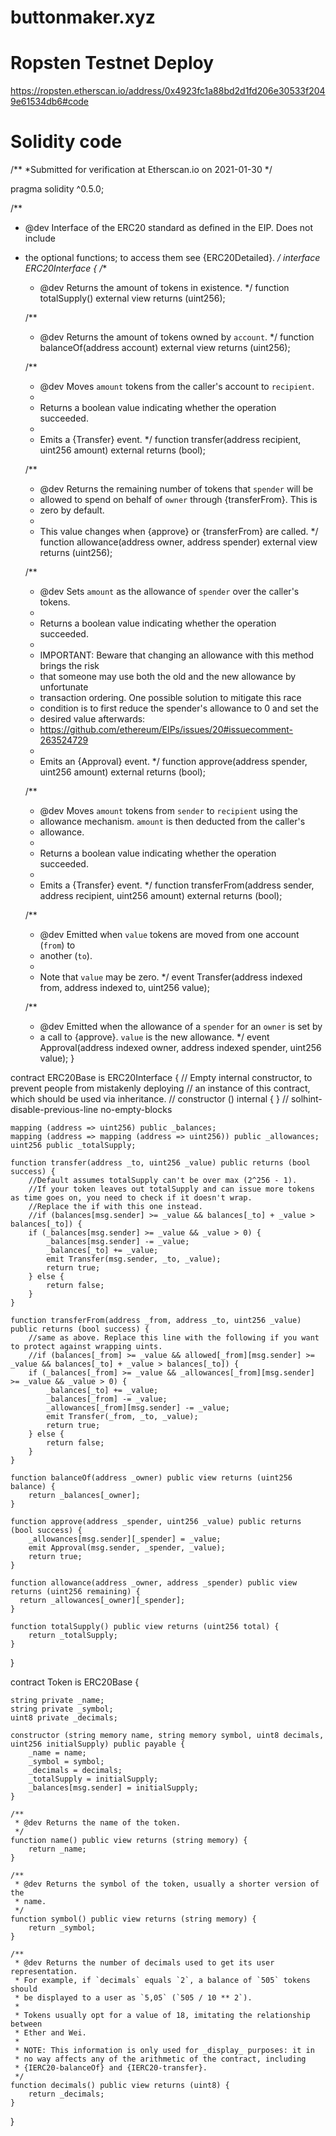 # buttonmaker.xyz

# Ropsten Testnet Deploy

https://ropsten.etherscan.io/address/0x4923fc1a88bd2d1fd206e30533f2049e61534db6#code

# Solidity code

/**
 *Submitted for verification at Etherscan.io on 2021-01-30
*/

pragma solidity ^0.5.0;

/**
 * @dev Interface of the ERC20 standard as defined in the EIP. Does not include
 * the optional functions; to access them see {ERC20Detailed}.
 */
interface ERC20Interface {
    /**
     * @dev Returns the amount of tokens in existence.
     */
    function totalSupply() external view returns (uint256);

    /**
     * @dev Returns the amount of tokens owned by `account`.
     */
    function balanceOf(address account) external view returns (uint256);

    /**
     * @dev Moves `amount` tokens from the caller's account to `recipient`.
     *
     * Returns a boolean value indicating whether the operation succeeded.
     *
     * Emits a {Transfer} event.
     */
    function transfer(address recipient, uint256 amount) external returns (bool);

    /**
     * @dev Returns the remaining number of tokens that `spender` will be
     * allowed to spend on behalf of `owner` through {transferFrom}. This is
     * zero by default.
     *
     * This value changes when {approve} or {transferFrom} are called.
     */
    function allowance(address owner, address spender) external view returns (uint256);

    /**
     * @dev Sets `amount` as the allowance of `spender` over the caller's tokens.
     *
     * Returns a boolean value indicating whether the operation succeeded.
     *
     * IMPORTANT: Beware that changing an allowance with this method brings the risk
     * that someone may use both the old and the new allowance by unfortunate
     * transaction ordering. One possible solution to mitigate this race
     * condition is to first reduce the spender's allowance to 0 and set the
     * desired value afterwards:
     * https://github.com/ethereum/EIPs/issues/20#issuecomment-263524729
     *
     * Emits an {Approval} event.
     */
    function approve(address spender, uint256 amount) external returns (bool);

    /**
     * @dev Moves `amount` tokens from `sender` to `recipient` using the
     * allowance mechanism. `amount` is then deducted from the caller's
     * allowance.
     *
     * Returns a boolean value indicating whether the operation succeeded.
     *
     * Emits a {Transfer} event.
     */
    function transferFrom(address sender, address recipient, uint256 amount) external returns (bool);

    /**
     * @dev Emitted when `value` tokens are moved from one account (`from`) to
     * another (`to`).
     *
     * Note that `value` may be zero.
     */
    event Transfer(address indexed from, address indexed to, uint256 value);

    /**
     * @dev Emitted when the allowance of a `spender` for an `owner` is set by
     * a call to {approve}. `value` is the new allowance.
     */
    event Approval(address indexed owner, address indexed spender, uint256 value);
}

contract ERC20Base is ERC20Interface {
    // Empty internal constructor, to prevent people from mistakenly deploying
    // an instance of this contract, which should be used via inheritance.
    // constructor () internal { }
    // solhint-disable-previous-line no-empty-blocks

    mapping (address => uint256) public _balances;
    mapping (address => mapping (address => uint256)) public _allowances;
    uint256 public _totalSupply;

    function transfer(address _to, uint256 _value) public returns (bool success) {
        //Default assumes totalSupply can't be over max (2^256 - 1).
        //If your token leaves out totalSupply and can issue more tokens as time goes on, you need to check if it doesn't wrap.
        //Replace the if with this one instead.
        //if (balances[msg.sender] >= _value && balances[_to] + _value > balances[_to]) {
        if (_balances[msg.sender] >= _value && _value > 0) {
            _balances[msg.sender] -= _value;
            _balances[_to] += _value;
            emit Transfer(msg.sender, _to, _value);
            return true;
        } else { 
            return false;
        }
    }

    function transferFrom(address _from, address _to, uint256 _value) public returns (bool success) {
        //same as above. Replace this line with the following if you want to protect against wrapping uints.
        //if (balances[_from] >= _value && allowed[_from][msg.sender] >= _value && balances[_to] + _value > balances[_to]) {
        if (_balances[_from] >= _value && _allowances[_from][msg.sender] >= _value && _value > 0) {
            _balances[_to] += _value;
            _balances[_from] -= _value;
            _allowances[_from][msg.sender] -= _value;
            emit Transfer(_from, _to, _value);
            return true;
        } else {
            return false;
        }
    }

    function balanceOf(address _owner) public view returns (uint256 balance) {
        return _balances[_owner];
    }

    function approve(address _spender, uint256 _value) public returns (bool success) {
        _allowances[msg.sender][_spender] = _value;
        emit Approval(msg.sender, _spender, _value);
        return true;
    }

    function allowance(address _owner, address _spender) public view returns (uint256 remaining) {
      return _allowances[_owner][_spender];
    }
    
    function totalSupply() public view returns (uint256 total) {
        return _totalSupply;
    }
}

contract Token is ERC20Base {

    string private _name;
    string private _symbol;
    uint8 private _decimals;
    
    constructor (string memory name, string memory symbol, uint8 decimals, uint256 initialSupply) public payable {
        _name = name;
        _symbol = symbol;
        _decimals = decimals;
        _totalSupply = initialSupply;
        _balances[msg.sender] = initialSupply;
    }

    /**
     * @dev Returns the name of the token.
     */
    function name() public view returns (string memory) {
        return _name;
    }

    /**
     * @dev Returns the symbol of the token, usually a shorter version of the
     * name.
     */
    function symbol() public view returns (string memory) {
        return _symbol;
    }

    /**
     * @dev Returns the number of decimals used to get its user representation.
     * For example, if `decimals` equals `2`, a balance of `505` tokens should
     * be displayed to a user as `5,05` (`505 / 10 ** 2`).
     *
     * Tokens usually opt for a value of 18, imitating the relationship between
     * Ether and Wei.
     *
     * NOTE: This information is only used for _display_ purposes: it in
     * no way affects any of the arithmetic of the contract, including
     * {IERC20-balanceOf} and {IERC20-transfer}.
     */
    function decimals() public view returns (uint8) {
        return _decimals;
    }

}
